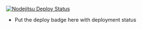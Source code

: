 [![Nodejitsu Deploy Status](https://webhooks.nodejitsu.com/growlybear/growly-hello.png)](https://webops.nodejitsu.com#growlybear/growly-hello)

* Put the deploy badge here with deployment status
